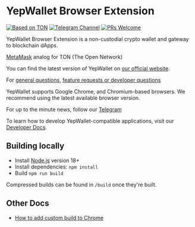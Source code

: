 # YepWallet Browser Extension

[![Based on TON](https://img.shields.io/badge/Based%20on-TON-blue)](https://ton.org/)
[![Telegram Channel](https://badgen.net/badge/follow/@YepWallet/blue?icon=telegram)](https://t.me/YepWalletANN)
[![PRs Welcome](https://img.shields.io/badge/PRs-welcome-brightgreen.svg?style=flat-square)](https://makeapullrequest.com)

YepWallet Browser Extension is a non-custodial crypto wallet and gateway to blockchain dApps.

[MetaMask](https://github.com/MetaMask/metamask-extension) analog for TON (The Open Network)

You can find the latest version of YepWallet on [our official website](https://yepwallet.xyz/).

For [general questions](https://github.com/Yep-Wallet/yepwallet-extension/discussions), [feature requests or developer questions](https://github.com/Yep-Wallet/yepwallet-extension/issues)

YepWallet supports Google Chrome, and Chromium-based browsers. We recommend using the latest available browser version.

For up to the minute news, follow our [Telegram](https://t.me/YepWalletANN)

To learn how to develop YepWallet-compatible applications, visit our [Developer Docs](https://docs.yepwallet.xyz).

## Building locally

- Install [Node.js](https://nodejs.org) version 18+
- Install dependencies: `npm install`
- Build `npm run build`

Compressed builds can be found in `/build` once they're built.

## Other Docs

- [How to add custom build to Chrome](https://github.com/MetaMask/metamask-extension/blob/develop/docs/add-to-chrome.md)